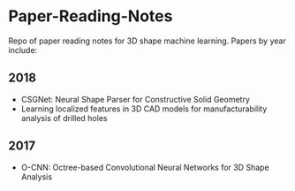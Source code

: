# Paper-Reading-Notes
Repo of paper reading notes for 3D shape machine learning. Papers by year include:

## 2018
- CSGNet: Neural Shape Parser for Constructive Solid Geometry
- Learning localized features in 3D CAD models for manufacturability analysis of drilled holes

## 2017
- O-CNN: Octree-based Convolutional Neural Networks for 3D Shape Analysis
